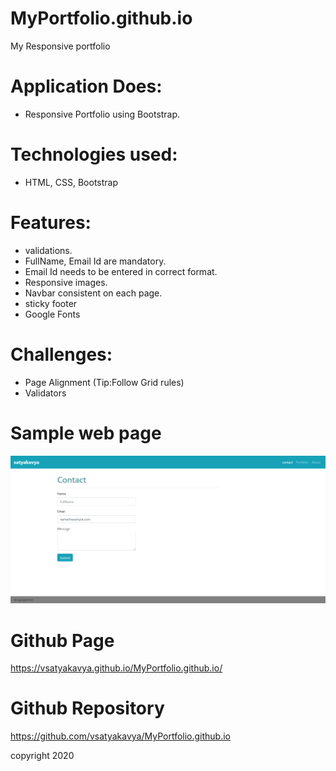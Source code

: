 # MyPortfolio.github.io
My Responsive portfolio

# Application Does:
* Responsive Portfolio using Bootstrap.

# Technologies used:
* HTML, CSS, Bootstrap

# Features:
* validations.
* FullName, Email Id are mandatory.
* Email Id needs to be entered in correct format.
* Responsive images.
* Navbar consistent on each page.
* sticky footer
* Google Fonts


# Challenges:
* Page Alignment (Tip:Follow Grid rules)
* Validators 

# Sample web page
![picture](contact.png)

# Github Page 
https://vsatyakavya.github.io/MyPortfolio.github.io/


# Github Repository

https://github.com/vsatyakavya/MyPortfolio.github.io

copyright 2020